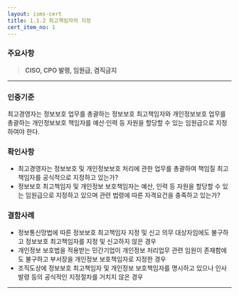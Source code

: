 ```yaml
---
layout: isms-cert
title: 1.1.2 최고책임자의 지정
cert_item_no: 1
---
```


### 주요사항  
> **CISO, CPO 발령, 임원급, 겸직금지**

---  

### 인증기준
최고경영자는 정보보호 업무를 총괄하는 정보보호 최고책임자와 개인정보보호 업무를 총괄하는 개인정보보호 책임자를 예산·인력 등 자원을 할당할 수 있는 임원급으로 지정하여야 한다.

### 확인사항
- 최고경영자는 정보보호 및 개인정보보호 처리에 관한 업무를 총괄하여 책임질 최고책임자를 공식적으로 지정하고 있는가?
- 정보보호 최고책임자 및 개인정보 보호책임자는 예산, 인력 등 자원을 할당할 수 있는 임원급으로 지정하고 있으며 관련 법령에 따른 자격요건을 충족하고 있는가?


### 결함사례
- 정보통신망법에 따른 정보보호 최고책임자 지정 및 신고 의무 대상자임에도 불구하고 정보보호 최고책임자를 지정 및 신고하지 않은 경우
- 개인정보 보호법을 적용받는 민간기업이 개인정보 처리업무 관련 임원이 존재함에도 불구하고 부서장을 개인정보 보호책임자로 지정한 경우
- 조직도상에 정보보호 최고책임자 및 개인정보 보호책임자를 명시하고 있으나 인사발령 등의 공식적인 지정절차를 거치지 않은 경우

---

